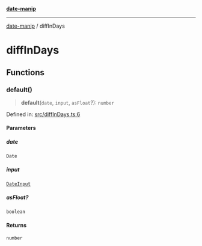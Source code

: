 [**date-manip**](index.md)

***

[date-manip](modules.md) / diffInDays

# diffInDays

## Functions

### default()

> **default**(`date`, `input`, `asFloat`?): `number`

Defined in: [src/diffInDays.ts:6](https://github.com/fengxinming/date-manip/blob/12d12a4c2a3486e81330ba529f3fb8271142d945/src/diffInDays.ts#L6)

#### Parameters

##### date

`Date`

##### input

[`DateInput`](types.md#dateinput)

##### asFloat?

`boolean`

#### Returns

`number`
